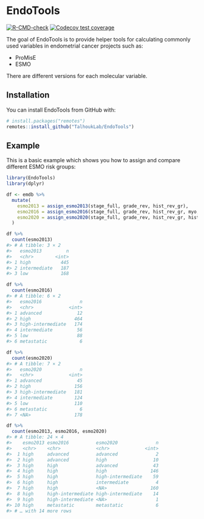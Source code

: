 
<!-- README.md is generated from README.Rmd. Please edit that file -->

# EndoTools

<!-- badges: start -->

[![R-CMD-check](https://github.com/TalhoukLab/EndoTools/workflows/R-CMD-check/badge.svg)](https://github.com/TalhoukLab/EndoTools/actions)
[![Codecov test
coverage](https://codecov.io/gh/TalhoukLab/EndoTools/branch/master/graph/badge.svg)](https://codecov.io/gh/TalhoukLab/EndoTools?branch=master)
<!-- badges: end -->

The goal of EndoTools is to provide helper tools for calculating
commonly used variables in endometrial cancer projects such as:

-   ProMisE
-   ESMO

There are different versions for each molecular variable.

## Installation

You can install EndoTools from GitHub with:

``` r
# install.packages("remotes")
remotes::install_github("TalhoukLab/EndoTools")
```

## Example

This is a basic example which shows you how to assign and compare
different ESMO risk groups:

``` r
library(EndoTools)
library(dplyr)

df <- emdb %>%
  mutate(
    esmo2013 = assign_esmo2013(stage_full, grade_rev, hist_rev_gr),
    esmo2016 = assign_esmo2016(stage_full, grade_rev, hist_rev_gr, myo, lvi),
    esmo2020 = assign_esmo2020(stage_full, grade_rev, hist_rev_gr, hist, myo, lvi)
  )

df %>% 
  count(esmo2013)
#> # A tibble: 3 × 2
#>   esmo2013         n
#>   <chr>        <int>
#> 1 high           445
#> 2 intermediate   187
#> 3 low            168

df %>% 
  count(esmo2016)
#> # A tibble: 6 × 2
#>   esmo2016              n
#>   <chr>             <int>
#> 1 advanced             12
#> 2 high                464
#> 3 high-intermediate   174
#> 4 intermediate         56
#> 5 low                  88
#> 6 metastatic            6

df %>% 
  count(esmo2020)
#> # A tibble: 7 × 2
#>   esmo2020              n
#>   <chr>             <int>
#> 1 advanced             45
#> 2 high                156
#> 3 high-intermediate   181
#> 4 intermediate        124
#> 5 low                 110
#> 6 metastatic            6
#> 7 <NA>                178

df %>% 
  count(esmo2013, esmo2016, esmo2020)
#> # A tibble: 24 × 4
#>    esmo2013 esmo2016          esmo2020              n
#>    <chr>    <chr>             <chr>             <int>
#>  1 high     advanced          advanced              2
#>  2 high     advanced          high                 10
#>  3 high     high              advanced             43
#>  4 high     high              high                146
#>  5 high     high              high-intermediate    59
#>  6 high     high              intermediate          4
#>  7 high     high              <NA>                160
#>  8 high     high-intermediate high-intermediate    14
#>  9 high     high-intermediate <NA>                  1
#> 10 high     metastatic        metastatic            6
#> # … with 14 more rows
```
